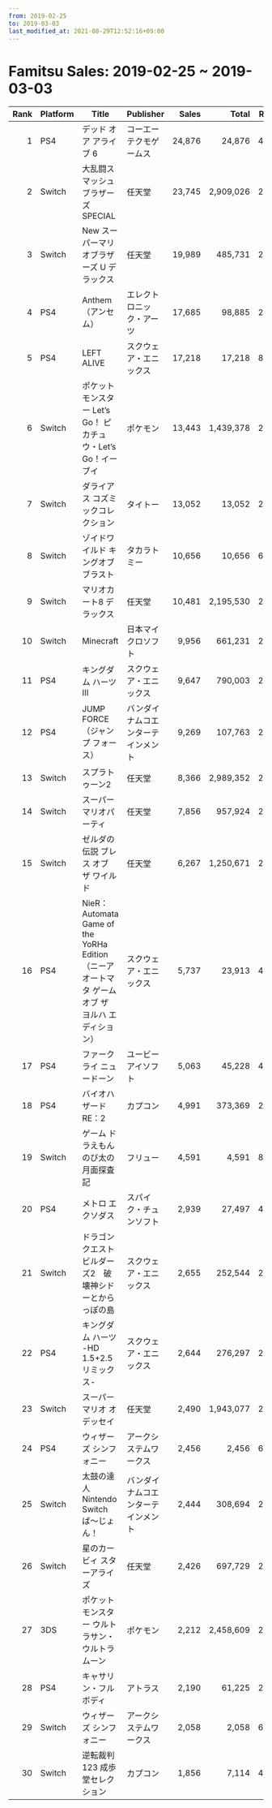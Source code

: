 ```yaml
---
from: 2019-02-25
to: 2019-03-03
last_modified_at: 2021-08-29T12:52:16+09:00
---
```

# Famitsu Sales: 2019-02-25 ~ 2019-03-03
| Rank | Platform | Title | Publisher | Sales | Total | Rate | New |
| -: | -- | -- | -- | -: | -: | -: | -- |
| 1 | PS4 | デッド オア アライブ 6 | コーエーテクモゲームス | 24,876 | 24,876 | 40% | **New** |
| 2 | Switch | 大乱闘スマッシュブラザーズ SPECIAL | 任天堂 | 23,745 | 2,909,026 | 20% |  |
| 3 | Switch | New スーパーマリオブラザーズ U デラックス | 任天堂 | 19,989 | 485,731 | 20% |  |
| 4 | PS4 | Anthem（アンセム） | エレクトロニック・アーツ | 17,685 | 98,885 | 20% |  |
| 5 | PS4 | LEFT ALIVE | スクウェア・エニックス | 17,218 | 17,218 | 80% | **New** |
| 6 | Switch | ポケットモンスター Let’s Go！ ピカチュウ・Let’s Go！イーブイ | ポケモン | 13,443 | 1,439,378 | 20% |  |
| 7 | Switch | ダライアス コズミックコレクション | タイトー | 13,052 | 13,052 | 20% | **New** |
| 8 | Switch | ゾイドワイルド キングオブブラスト | タカラトミー | 10,656 | 10,656 | 60% | **New** |
| 9 | Switch | マリオカート8 デラックス | 任天堂 | 10,481 | 2,195,530 | 20% |  |
| 10 | Switch | Minecraft | 日本マイクロソフト | 9,956 | 661,231 | 20% |  |
| 11 | PS4 | キングダム ハーツIII | スクウェア・エニックス | 9,647 | 790,003 | 20% |  |
| 12 | PS4 | JUMP FORCE（ジャンプ フォース） | バンダイナムコエンターテインメント | 9,269 | 107,763 | 20% |  |
| 13 | Switch | スプラトゥーン2 | 任天堂 | 8,366 | 2,989,352 | 20% |  |
| 14 | Switch | スーパー マリオパーティ | 任天堂 | 7,856 | 957,924 | 20% |  |
| 15 | Switch | ゼルダの伝説 ブレス オブ ザ ワイルド | 任天堂 | 6,267 | 1,250,671 | 20% |  |
| 16 | PS4 | NieR：Automata Game of the YoRHa Edition（ニーア オートマタ ゲーム オブ ザ ヨルハ エディション） | スクウェア・エニックス | 5,737 | 23,913 | 40% |  |
| 17 | PS4 | ファークライ ニュードーン | ユービーアイソフト | 5,063 | 45,228 | 40% |  |
| 18 | PS4 | バイオハザード RE：2 | カプコン | 4,991 | 373,369 | 20% |  |
| 19 | Switch | ゲーム ドラえもん のび太の月面探査記 | フリュー | 4,591 | 4,591 | 80% | **New** |
| 20 | PS4 | メトロ エクソダス | スパイク・チュンソフト | 2,939 | 27,497 | 40% |  |
| 21 | Switch | ドラゴンクエストビルダーズ2　破壊神シドーとからっぽの島 | スクウェア・エニックス | 2,655 | 252,544 | 20% |  |
| 22 | PS4 | キングダム ハーツ -HD 1.5+2.5 リミックス- | スクウェア・エニックス | 2,644 | 276,297 | 20% |  |
| 23 | Switch | スーパーマリオ オデッセイ | 任天堂 | 2,490 | 1,943,077 | 20% |  |
| 24 | PS4 | ウィザーズ シンフォニー | アークシステムワークス | 2,456 | 2,456 | 60% | **New** |
| 25 | Switch | 太鼓の達人 Nintendo Switchば〜じょん！ | バンダイナムコエンターテインメント | 2,444 | 308,694 | 20% |  |
| 26 | Switch | 星のカービィ スターアライズ | 任天堂 | 2,426 | 697,729 | 20% |  |
| 27 | 3DS | ポケットモンスター ウルトラサン・ウルトラムーン | ポケモン | 2,212 | 2,458,609 | 20% |  |
| 28 | PS4 | キャサリン・フルボディ | アトラス | 2,190 | 61,225 | 20% |  |
| 29 | Switch | ウィザーズ シンフォニー | アークシステムワークス | 2,058 | 2,058 | 60% | **New** |
| 30 | Switch | 逆転裁判123 成歩堂セレクション | カプコン | 1,856 | 7,114 | 40% |  |
